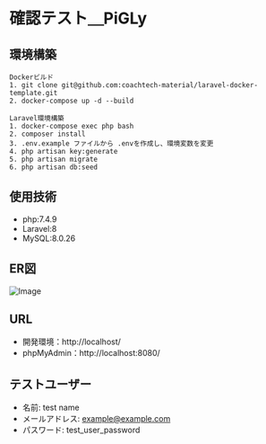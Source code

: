 # 確認テスト＿PiGLy

## 環境構築
    Dockerビルド
    1. git clone git@github.com:coachtech-material/laravel-docker-template.git
    2. docker-compose up -d --build

    Laravel環境構築
    1. docker-compose exec php bash
    2. composer install
    3. .env.example ファイルから .envを作成し、環境変数を変更
    4. php artisan key:generate
    5. php artisan migrate
    6. php artisan db:seed

## 使用技術
- php:7.4.9
- Laravel:8
- MySQL:8.0.26

## ER図
![Image](https://github.com/user-attachments/assets/8160d790-c31d-4f34-b5d1-ea3f8b2d9775)

## URL
- 開発環境：http://localhost/
- phpMyAdmin：http://localhost:8080/

## テストユーザー
- 名前: test name
- メールアドレス: example@example.com
- パスワード: test_user_password
